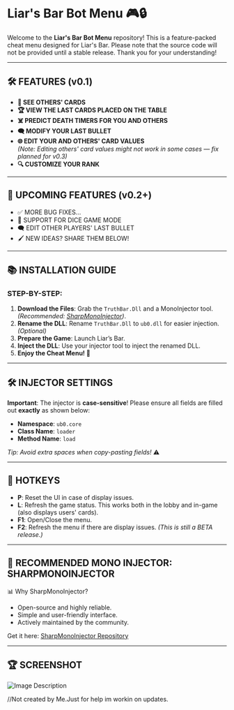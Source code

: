 # Liar's Bar Bot Menu 🎮🔒

Welcome to the **Liar's Bar Bot Menu** repository! This is a feature-packed cheat menu designed for Liar's Bar. Please note that the source code will not be provided until a stable release. Thank you for your understanding! 

---

## 🛠️ FEATURES (v0.1)

- **👀 SEE OTHERS' CARDS**
- **🏆 VIEW THE LAST CARDS PLACED ON THE TABLE**
- **☠️ PREDICT DEATH TIMERS FOR YOU AND OTHERS**
- **🗨 MODIFY YOUR LAST BULLET**
- **🌐 EDIT YOUR AND OTHERS' CARD VALUES**  
  *(Note: Editing others' card values might not work in some cases — fix planned for v0.3)*
- **🔍 CUSTOMIZE YOUR RANK**

---

## 🔄 UPCOMING FEATURES (v0.2+)

- ✅ MORE BUG FIXES...
- 🎲 SUPPORT FOR DICE GAME MODE
- 🗨 EDIT OTHER PLAYERS' LAST BULLET
- 🖌️ NEW IDEAS? SHARE THEM BELOW!

---

## 📚 INSTALLATION GUIDE

### STEP-BY-STEP:
1. **Download the Files**: Grab the `TruthBar.Dll` and a MonoInjector tool. *(Recommended: [SharpMonoInjector](https://github.com/warbler/SharpMonoInjector))*.
2. **Rename the DLL**: Rename `TruthBar.Dll` to `ub0.dll` for easier injection. *(Optional)*
3. **Prepare the Game**: Launch Liar’s Bar.
4. **Inject the DLL**: Use your injector tool to inject the renamed DLL.
5. **Enjoy the Cheat Menu! 🚀**

---

## 🛠️ INJECTOR SETTINGS

**Important**: The injector is **case-sensitive**! Please ensure all fields are filled out **exactly** as shown below:

- **Namespace**: `ub0.core`
- **Class Name**: `loader`
- **Method Name**: `load`

*Tip: Avoid extra spaces when copy-pasting fields!* ⚠️

---

## 🔧 HOTKEYS

- **P**: Reset the UI in case of display issues.
- **L**: Refresh the game status. This works both in the lobby and in-game (also displays users' cards).
- **F1**: Open/Close the menu.
- **F2**: Refresh the menu if there are display issues. *(This is still a BETA release.)*

---

## 🔮 RECOMMENDED MONO INJECTOR: **SHARPMONOINJECTOR**

📊 Why SharpMonoInjector?
- Open-source and highly reliable.
- Simple and user-friendly interface.
- Actively maintained by the community.

Get it here: [SharpMonoInjector Repository](https://github.com/warbler/SharpMonoInjector)

---

## 🏆 SCREENSHOT

![Image Description](https://i.ibb.co/Bz9ZpDZ/liar.png)



//Not created by Me.Just for help im workin on updates.
